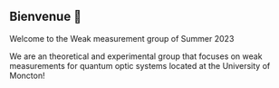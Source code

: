 ## Bienvenue 👋

Welcome to the Weak measurement group of Summer 2023

We are an theoretical and experimental group that focuses on weak measurements for quantum optic systems located at the University of Moncton!
